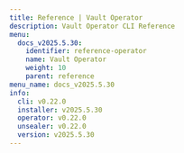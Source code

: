 ```yaml
---
title: Reference | Vault Operator
description: Vault Operator CLI Reference
menu:
  docs_v2025.5.30:
    identifier: reference-operator
    name: Vault Operator
    weight: 10
    parent: reference
menu_name: docs_v2025.5.30
info:
  cli: v0.22.0
  installer: v2025.5.30
  operator: v0.22.0
  unsealer: v0.22.0
  version: v2025.5.30
---
```


